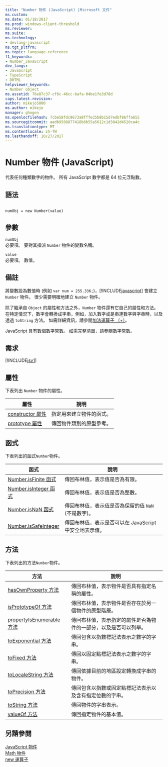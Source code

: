 ```yaml
---
title: "Number 物件 (JavaScript) |Microsoft 文件"
ms.custom: 
ms.date: 01/18/2017
ms.prod: windows-client-threshold
ms.reviewer: 
ms.suite: 
ms.technology:
- devlang-javascript
ms.tgt_pltfrm: 
ms.topic: language-reference
f1_keywords:
- Number_JavaScript
dev_langs:
- JavaScript
- TypeScript
- DHTML
helpviewer_keywords:
- Number object
ms.assetid: 76e87c37-cf6c-46cc-bafa-04be1fe3d78d
caps.latest.revision: 
author: mikejo5000
ms.author: mikejo
manager: ghogen
ms.openlocfilehash: 7cbe58fdc9673a8fffe35b8b15d7edbf86ffa655
ms.sourcegitcommit: aadb9588877418b8b55a5612c1d3842d4520ca4c
ms.translationtype: MT
ms.contentlocale: zh-TW
ms.lasthandoff: 10/27/2017
---
```

# <a name="number-object-javascript"></a>Number 物件 (JavaScript)
代表任何種類數字的物件。 所有 JavaScript 數字都是 64 位元浮點數。  
  
## <a name="syntax"></a>語法  
  
```  
  
numObj = new Number(value)  
```  
  
## <a name="parameters"></a>參數  
 `numObj`  
 必要項。 要對其指派 `Number` 物件的變數名稱。  
  
 `value`  
 必要項。 數值。  
  
## <a name="remarks"></a>備註  
 將變數設為數值時 (例如 `var num = 255.336;`)，[!INCLUDE[javascript](../../javascript/includes/javascript-md.md)] 會建立 `Number` 物件。 很少需要明確地建立 `Number` 物件。  
  
 除了繼承自 `Object` 的屬性和方法之外，`Number` 物件還有它自己的屬性和方法。 在特定情況下，數字會轉換成字串，例如，加入數字或是串連數字與字串時，以及透過 `toString` 方法。 如需詳細資訊，請參閱[加法運算子 （+）](../../javascript/reference/addition-operator-decrement-javascript.md)。  
  
 JavaScript 具有數個數字常數。 如需完整清單，請參閱[數字常數](../../javascript/reference/number-constants-javascript.md)。  
  
## <a name="requirements"></a>需求  
 [!INCLUDE[jsv1](../../javascript/misc/includes/jsv1-md.md)]  
  
## <a name="properties"></a>屬性  
 下表列出 `Number` 物件的屬性。  
  
|屬性|說明|  
|--------------|-----------------|  
|[constructor 屬性](../../javascript/reference/constructor-property-object-javascript.md)|指定用來建立物件的函式。|  
|[prototype 屬性](../../javascript/reference/prototype-property-object-javascript.md)|傳回物件類別的原型參考。|  
  
## <a name="functions"></a>函式  
 下表列出的函式`Number`物件。  
  
|函式|說明|  
|--------------|-----------------|  
|[Number.isFinite 函式](../../javascript/reference/number-isfinite-function-number-javascript.md)|傳回布林值，表示值是否為有限。|  
|[Number.isInteger 函式](../../javascript/reference/number-isinteger-function-number-javascript.md)|傳回布林值，表示值是否為整數。|  
|[Number.isNaN 函式](../../javascript/reference/number-isnan-function-number-javascript.md)|傳回布林值，表示值是否為保留的值 `NaN` (不是數字)。|  
|[Number.isSafeInteger](../../javascript/reference/number-issafeinteger-number-javascript.md)|傳回布林值，表示是否可以在 JavaScript 中安全地表示值。|  
  
## <a name="methods"></a>方法  
 下表列出的方法`Number`物件。  
  
|方法|說明|  
|------------|-----------------|  
|[hasOwnProperty 方法](../../javascript/reference/hasownproperty-method-object-javascript.md)|傳回布林值，表示物件是否具有指定名稱的屬性。|  
|[isPrototypeOf 方法](../../javascript/reference/isprototypeof-method-object-javascript.md)|傳回布林值，表示物件是否存在於另一個物件的原型階層。|  
|[propertyIsEnumerable 方法](../../javascript/reference/propertyisenumerable-method-object-javascript.md)|傳回布林值，表示指定的屬性是否為物件的一部分，以及是否可以列舉。|  
|[toExponential 方法](../../javascript/reference/toexponential-method-number-javascript.md)|傳回包含以指數標記法表示之數字的字串。|  
|[toFixed 方法](../../javascript/reference/tofixed-method-number-javascript.md)|傳回以固定點標記法表示之數字的字串。|  
|[toLocaleString 方法](../../javascript/reference/tolocalestring-number.md)|傳回依據目前的地區設定轉換成字串的物件。|  
|[toPrecision 方法](../../javascript/reference/toprecision-method-number-javascript.md)|傳回包含以指數或固定點標記法表示以及含有指定位數的字串。|  
|[toString 方法](../../javascript/reference/tostring-method-object-javascript.md)|傳回物件的字串表示。|  
|[valueOf 方法](../../javascript/reference/valueof-method-object-javascript.md)|傳回指定物件的基本值。|  
  
## <a name="see-also"></a>另請參閱  
 [JavaScript 物件](../../javascript/reference/javascript-objects.md)   
 [Math 物件](../../javascript/reference/math-object-javascript.md)   
 [new 運算子](../../javascript/reference/new-operator-decrementjavascript.md)